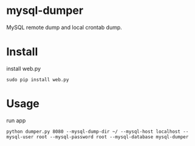 # mysql-dumper
MySQL remote dump and local crontab dump.

# Install
install web.py
```
sudo pip install web.py
```
# Usage
run app 
```
python dumper.py 8080 --mysql-dump-dir ~/ --mysql-host localhost --mysql-user root --mysql-password root --mysql-database mysql-dumper
```

